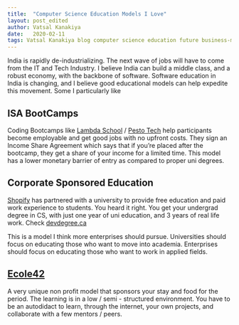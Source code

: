 ```yaml
---
title:  "Computer Science Education Models I Love"
layout: post_edited
author: Vatsal Kanakiya
date:   2020-02-11
tags: Vatsal Kanakiya blog computer science education future business-models venture capital economics newsletter 3-minute-thoughts misc
---
```

<!--date:   2018-06-03 09:06:04 +0530-->
India is rapidly de-industrializing. The next wave of jobs will have to come from the IT and Tech Industry. I believe India can build a middle class, and a robust economy, with the backbone of software. Software education in India is changing, and I believe good educational models can help expedite this movement. Some I particularly like

## ISA BootCamps
Coding Bootcamps like [Lambda School](http://lambdaschool.com) / [Pesto Tech](http://pesto.tech) help participants
become employable and get good jobs with no upfront costs. They sign an Income Share Agreement which says that if you’re
placed after the bootcamp, they get a share of your income for a limited time. This model has a lower monetary barrier
of entry as compared to proper uni degrees.

## Corporate Sponsored Education
[Shopify](http://shopify.com) has partnered with a university to provide free education and paid work experience to
students. You heard it right. You get your undergrad degree in CS, with just one year of uni education, and 3 years of
real life work. Check [devdegree.ca](http://devdegree.ca)

This is a model I think more enterprises should pursue. Universities should focus on educating those who want to move
into academia. Enterprises should focus on educating those who want to work in applied fields.

## [Ecole42](www.42.fr)
A very unique non profit model that sponsors your stay and food for the period. The learning is in a low / semi - 
structured environment. You have to be an autodidact to learn, through the internet, your own projects, and collaborate
with a few mentors / peers.
